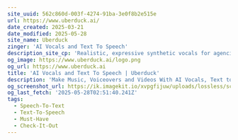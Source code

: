 ```yaml
---
site_uuid: 562c860d-003f-4274-91ba-3e0f8b2e515e
url: https://www.uberduck.ai/
date_created: 2025-03-21
date_modified: 2025-05-28
site_name: Uberduck
zinger: 'AI Vocals and Text To Speech'
description_site_cp: 'Realistic, expressive synthetic vocals for agencies, musicians, marketers, and creators.'
og_image: https://www.uberduck.ai/logo.png
og_url: https://www.uberduck.ai
title: 'AI Vocals and Text To Speech | Uberduck'
description: 'Make Music, Voiceovers and Videos With AI Vocals, Text to Speech, Voice Conversion and Voice Cloning'
og_screenshot_url: https://ik.imagekit.io/xvpgfijuw/uploads/lossless/screenshots/20250528_Uberduck_og_screenshot_url.jpeg?updatedAt=1748400836174
og_last_fetch: '2025-05-28T02:51:40.241Z'
tags:
  - Speech-To-Text
  - Text-To-Speech
  - Must-Have
  - Check-It-Out
---
```


